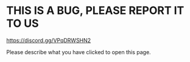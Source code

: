 # THIS IS A BUG, PLEASE REPORT IT TO US

https://discord.gg/VPqDRWSHN2

Please describe what you have clicked to open this page.
